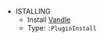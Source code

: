 * ISTALLING
	- Install [Vandle]( https://github.com/VundleVim/Vundle.vi://github.com/VundleVim/Vundle.vim )
	- Type: `:PluginInstall`
